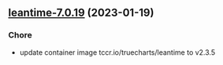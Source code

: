 

## [leantime-7.0.19](https://github.com/truecharts/charts/compare/leantime-7.0.18...leantime-7.0.19) (2023-01-19)

### Chore

- update container image tccr.io/truecharts/leantime to v2.3.5
  
  